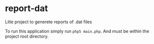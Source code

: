 # report-dat
Litle project to generete reports of .dat files

To run this application simply run `php5 main.php`. And must be within the project root directory.
